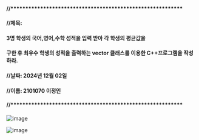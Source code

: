 #### //**********************************************************
#### //제목: 
#### 3명 학생의 국어,영어,수학 성적을 입력 받아 각 학생의 평균값을
#### 구한 후 최우수 학생의 성적을 출력하는 vector 클래스를 이용한 C++프로그램을 작성하라.
#### //날짜: 2024년 12월 02일
#### //이름: 2101070 이정인
#### //**********************************************************


![image](https://github.com/user-attachments/assets/9d576799-cebb-4e76-94b5-20897c7b8226)

![image](https://github.com/user-attachments/assets/8e73b289-d347-4755-89c1-269d6a5f47ab)
